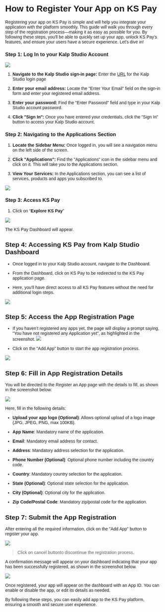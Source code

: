 <style>  body { font-family: "Source Sans 3", sans-serif!important; }</style>
<link href="https://fonts.googleapis.com/css2?family=Source+Sans+3:ital,wght@0,200..900;1,200..900&display=swap" rel="stylesheet">    
<link rel="stylesheet" href="https://fonts.googleapis.com/icon?family=Material+Icons">

# **How to Register Your App on KS Pay**

Registering your app on KS Pay is simple and will help you integrate your application with the platform smoothly. This guide will walk you through every step of the registration process—making it as easy as possible for you. By following these steps, you'll be able to quickly set up your app, unlock KS Pay’s features, and ensure your users have a secure experience. Let’s dive in!

### **Step 1: Log In to your Kalp Studio Account**

![](https://docs-images-kalp-studio.s3.ap-south-1.amazonaws.com/Audit+2/managepg/mpg1.png)

    
1.  **Navigate to the Kalp Studio sign-in page:** Enter the [URL](https://accounts.kalp.studio/login "https://accounts.kalp.studio/login") for the Kalp Studio login page
    
2.  **Enter your email address:** Locate the "Enter Your Email" field on the sign-in form and enter your registered email address.
    
3.  **Enter your password:** Find the "Enter Password" field and type in your Kalp Studio account password.
    
4.  **Click "Sign In":** Once you have entered your credentials, click the "Sign In" button to access your Kalp Studio account.
    

### **Step 2: Navigating to the Applications Section**

1.  **Locate the Sidebar Menu:** Once logged in, you will see a navigation menu on the left side of the screen.
    
2.  **Click "Applications":** Find the "Applications" icon in the sidebar menu and click on it. This will take you to the Applications section.
    
3.  **View Your Services:** In the Applications section, you can see a list of services, products and apps you subscribed to.
    

![](https://docs-images-kalp-studio.s3.ap-south-1.amazonaws.com/Audit+2/managepg/mpg2.png)

### **Step 3: Access KS Pay**

1.  Click on “**Explore KS Pay**”
    

![](https://docs-images-kalp-studio.s3.ap-south-1.amazonaws.com/Audit+2/managepg/mpg3.png)

The KS Pay Dashboard will appear.  

## **Step 4: Accessing KS Pay from Kalp Studio Dashboard**

- Once logged in to your Kalp Studio account, navigate to the Dashboard.

- From the Dashboard, click on KS Pay to be redirected to the KS Pay application page.

- Here, you'll have direct access to all KS Pay features without the need for additional login steps.

![](https://docs-images-kalp-studio.s3.ap-south-1.amazonaws.com/KS+NAV/n4.png)


## **Step 5: Access the App Registration Page**

- If you haven’t registered any apps yet, the page will display a prompt saying, "You have not registered any Application yet", as highlighted in the screenshot.
![](https://docs-images-kalp-studio.s3.ap-south-1.amazonaws.com/Screenshot+aud+2/register-app-step-5.jpg)

- Click on the "Add App" button to start the app registration process.

![](https://docs-images-kalp-studio.s3.ap-south-1.amazonaws.com/KSPAYSTG/Reg+Comp/rc3.png)

## **Step 6: Fill in App Registration Details**

You will be directed to the Register an App page with the details to fill, as shown in the screenshot below:

![](https://docs-images-kalp-studio.s3.ap-south-1.amazonaws.com/KSPAYSTG/Reg+Comp/rc4.png)

Here, fill in the following details:

- **Upload your app logo (Optional)**: Allows optional upload of a logo image (JPG, JPEG, PNG, max 100KB).

- **App Name**: Mandatory name of the application.

- **Email**: Mandatory email address for contact.

- **Address**: Mandatory address selection for the application.

- **Phone Number (Optional)**: Optional phone number including the country code.

- **Country**: Mandatory country selection for the application.

- **State (Optional)**: Optional state selection for the application.

- **City (Optional)**: Optional city for the application.

- **Zip Code/Postal Code**: Mandatory zip/postal code for the application.


## **Step 7: Submit the App Registration**
After entering all the required information, click on the "Add App" button to register your app.

![](https://docs-images-kalp-studio.s3.ap-south-1.amazonaws.com/KSPAYSTG/Reg+Comp/rc5.png)

> Click on cancel buttonto discontinue the registration process.

 

A confirmation message will appear on your dashboard indicating that your app has been successfully registered, as shown in the screenshot below.


![](https://docs-images-kalp-studio.s3.ap-south-1.amazonaws.com/Audit+2/genAPI/ga7.png)

Once registered, your app will appear on the dashboard with an App ID. You can enable or disable the app, or edit its details as needed.

By following these steps, you can easily add app to the KS Pay platform, ensuring a smooth and secure user experience.